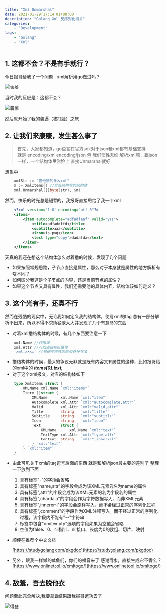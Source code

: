 ```yaml
---
title: "Xml Unmarshal"
date: 2021-01-29T17:14:01+08:00
description: "Golang Xml 反序列化相关"
categories:
    - "Development"
tags:
    - "Golang"
    - "Xml"
---
```



## 1. 这都不会？不是有手就行？

今日报哥给我了一个问题：xml解析用go做过吗？

![害羞](http://blog-img.luanruisong.com/blog/img/20210205132719.png)

当时我的反应是：这都不会？

![震惊](http://blog-img.luanruisong.com/blog/img/20210205132733.png)

然后就开始了我的装逼（被打脸）之旅

## 2. 让我们来康康，发生甚么事了

> 首先，大家都知道，go语言在官方sdk对于json和xml都有基础支持  
就是  encoding/xml encoding/json 包
我们惯性思维 解析xml嘛，跟json一样，一个结构体甩你脸上 直接Unmarshal就好

想象中

```go
    xmlStr := "管他娘的什么xml"
    m := XmlItems{} //对着结构写的结构体
    xml.Unmarshal([]byte(str), &m)
```

然而，快乐的时光总是短暂的，我报哥直接甩给了我一个xml

```xml
    <?xml version="1.0" encoding="utf-8"?>
    <items>
        <item autocomplete="adfadfaaf" valid="yes">
            <title>adfaddffd</title>
            <subtitle>aaa</subtitle>
            <icon>is.png</icon>
            <text type="copy">dadafda</text>
        </item>
    </items>
```

天真的我还在想这个结构体怎么对着撸的时候，发现了几个问题

* 如果按照常规思路，子节点直接是属性，那么对于本身就是属性的地方解析有啥不同？
* 如何区分我这是个子节点的内容，还是当前节点的属性？
* 如果这个节点又具有属性，我们还需要他的具体内容，结构体该如何定义？

## 3. 这个光有手，还真不行

然而在残酷的现实中，无论我如何定义我的结构体，使用xml的tag 总有一部分解析不出来，所以不得不求助谷歌大大并发现了几个有意思的东西

* 对着xml撸结构体的时候，有几个东西要注意一下
  
```go
    xml.Name //作用域
    xml.Attr //可以直接解析属性
    `xml,xxxx` //根据不同情况附加各种写法
```

* 撸结构体的时候，最大的争议无非就是既有内容又有属性的这种，比如报哥给的xml中的 ***items[0].text,***
* 对于这个xml报文，对应的结构体如下
  
```go
    type XmlItems struct {
        XMLName xml.Name `xml:"items"`
        Iterm []struct {
            XMLName      xml.Name `xml:"item"`
            Autocomplete xml.Attr `xml:"autocomplete,attr"`
            Valid        xml.Attr `xml:"valid,attr"`
            Title        string   `xml:"title"`
            Subtitle     string   `xml:"subtitle"`
            Icon         string   `xml:"icon"`
            Text         struct {
                XMLName      xml.Name `xml:"text"`
                TextType xml.Attr `xml:"type,attr"`
                Content  string   `xml:",innerxml"`
            } `xml:"text"`
        } `xml:"item"`
    }
```

* 由此可见关于xml的tag逗号后面的东西  就是和解析json最主要的差别了 整理一下放到下面
  
   1. 具有标签"-"的字段会省略
   2. 具有标签"name,attr"的字段会成为该XML元素的名为name的属性
   3. 具有标签",attr"的字段会成为该XML元素的名为字段名的属性
   4. 具有标签",chardata"的字段会作为字符数据写入，而非XML元素
   5. 具有标签",innerxml"的字段会原样写入，而不会经过正常的序列化过程
   6. 具有标签",comment"的字段作为XML注释写入，而不经过正常的序列化过程，该字段内不能有"--"字符串
   7. 标签中包含"omitempty"选项的字段如果为空值会省略
   8. 空值为false、0、nil指针、nil接口、长度为0的数组、切片、映射

* 顺便在推荐个中文文档

    [https://studygolang.com/pkgdoc](https://studygolang.com/pkgdoc)

* 另外，跟我一样懒的咸鱼们，你们的福音来了
    感谢阿水，直接生成它不香么？
    [https://www.onlinetool.io/xmltogo/](https://www.onlinetool.io/xmltogo/)

## 4. 敌羞，吾去脱他衣

问题至此完全解决,我要拿着结果跟我报哥邀功去了

![得瑟](http://blog-img.luanruisong.com/blog/img/20210205132750.png)
